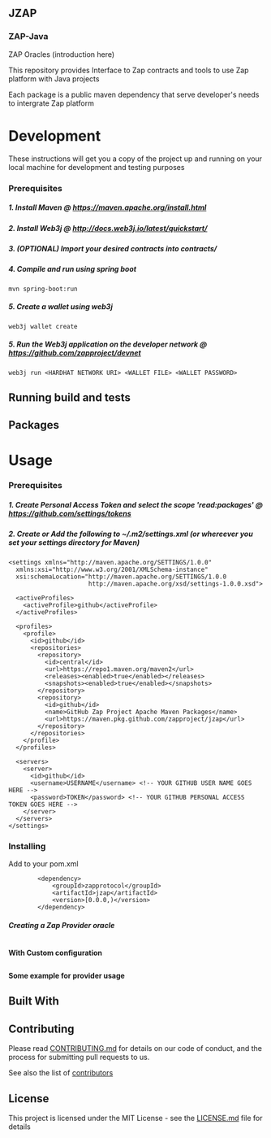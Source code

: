 ## JZAP
### ZAP-Java

ZAP Oracles (introduction here)

This repository provides Interface to Zap contracts and tools to use Zap platform with Java projects

Each package is a public maven dependency that serve developer's needs to intergrate Zap platform


# Development

These instructions will get you a copy of the project up and running on your local machine for development and testing purposes

### Prerequisites


##### 1. Install Maven @ https://maven.apache.org/install.html
##### 2. Install Web3j @ http://docs.web3j.io/latest/quickstart/

##### 3. (OPTIONAL) Import your desired contracts into contracts/

##### 4. Compile and run using spring boot

```
mvn spring-boot:run
```
##### 5. Create a wallet using web3j
```
web3j wallet create
```

##### 5. Run the Web3j application on the developer network  @ https://github.com/zapproject/devnet
```
web3j run <HARDHAT NETWORK URI> <WALLET FILE> <WALLET PASSWORD>
```



## Running build and tests

## Packages

# Usage
### Prerequisites


##### 1. Create Personal Access Token and select the scope 'read:packages' @ https://github.com/settings/tokens

##### 2. Create or Add the following to ~/.m2/settings.xml (or whereever you set your settings directory for Maven) 

```
<settings xmlns="http://maven.apache.org/SETTINGS/1.0.0"
  xmlns:xsi="http://www.w3.org/2001/XMLSchema-instance"
  xsi:schemaLocation="http://maven.apache.org/SETTINGS/1.0.0
                      http://maven.apache.org/xsd/settings-1.0.0.xsd">

  <activeProfiles>
    <activeProfile>github</activeProfile>
  </activeProfiles>

  <profiles>
    <profile>
      <id>github</id>
      <repositories>
        <repository>
          <id>central</id>
          <url>https://repo1.maven.org/maven2</url>
          <releases><enabled>true</enabled></releases>
          <snapshots><enabled>true</enabled></snapshots>
        </repository>
        <repository>
          <id>github</id>
          <name>GitHub Zap Project Apache Maven Packages</name>
          <url>https://maven.pkg.github.com/zapproject/jzap</url>
        </repository>
      </repositories>
    </profile>
  </profiles>

  <servers>
    <server>
      <id>github</id>
      <username>USERNAME</username> <!-- YOUR GITHUB USER NAME GOES HERE -->
      <password>TOKEN</password> <!-- YOUR GITHUB PERSONAL ACCESS TOKEN GOES HERE -->
    </server>
  </servers>
</settings>
```

### Installing

Add to your pom.xml

```
		<dependency>
			<groupId>zapprotocol</groupId>
			<artifactId>jzap</artifactId>
			<version>[0.0.0,)</version>
		</dependency>
```

##### Creating a Zap Provider oracle
```

```
**With Custom configuration**
```

```
**Some example for provider usage**



## Built With


## Contributing

Please read [CONTRIBUTING.md]() for details on our code of conduct, and the process for submitting pull requests to us.


See also the list of [contributors]()

## License


This project is licensed under the MIT License - see the [LICENSE.md](LICENSE.md) file for details

